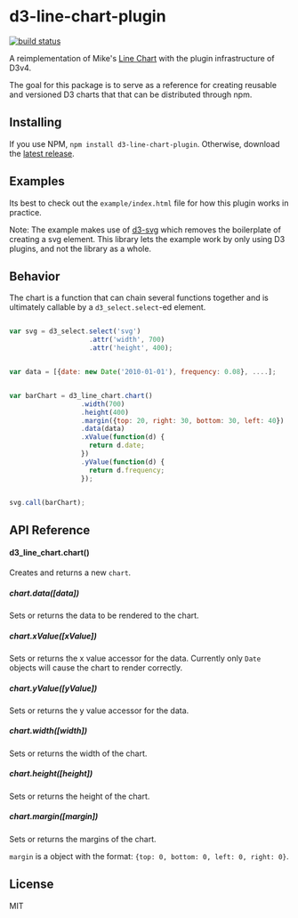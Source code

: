 d3-line-chart-plugin
===

[![build status](https://travis-ci.org/53seven/d3-line-chart-plugin.svg)](https://travis-ci.org/53seven/d3-line-chart-plugin)

A reimplementation of Mike's [Line Chart](https://bl.ocks.org/mbostock/3883245) with the plugin infrastructure of D3v4.

The goal for this package is to serve as a reference for creating reusable and versioned D3 charts that that can be distributed through npm.

## Installing

If you use NPM, `npm install d3-line-chart-plugin`. Otherwise, download the [latest release](https://github.com/53seven/d3-line-chart-plugin/releases/latest).


## Examples

Its best to check out the `example/index.html` file for how this plugin works in practice.

Note: The example makes use of [d3-svg](https://github.com/53seven/d3-svg) which removes the boilerplate of creating a svg element. This library lets the example work by only using D3 plugins, and not the library as a whole.

## Behavior

The chart is a function that can chain several functions together and is ultimately callable by a `d3_select.select`-ed element.

```js

var svg = d3_select.select('svg')
                    .attr('width', 700)
                    .attr('height', 400);


var data = [{date: new Date('2010-01-01'), frequency: 0.08}, ....];


var barChart = d3_line_chart.chart()
                  .width(700)
                  .height(400)
                  .margin({top: 20, right: 30, bottom: 30, left: 40})
                  .data(data)
                  .xValue(function(d) {
                    return d.date;
                  })
                  .yValue(function(d) {
                    return d.frequency;
                  });


svg.call(barChart);
```

## API Reference

#### d3_line_chart.chart()

Creates and returns a new `chart`.

##### chart.data([data])

Sets or returns the data to be rendered to the chart.

##### chart.xValue([xValue])

Sets or returns the x value accessor for the data. Currently only `Date` objects will cause the chart to render correctly.

##### chart.yValue([yValue])

Sets or returns the y value accessor for the data.

##### chart.width([width])

Sets or returns the width of the chart.

##### chart.height([height])

Sets or returns the height of the chart.

##### chart.margin([margin])

Sets or returns the margins of the chart.

`margin` is a object with the format: `{top: 0, bottom: 0, left: 0, right: 0}`.


## License

MIT